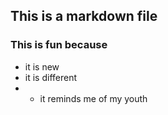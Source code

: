 ## This is a markdown file
### This is fun because
* it is new
* it is different
* * it reminds me of my youth
